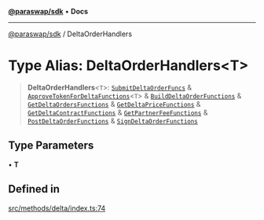 [**@paraswap/sdk**](../README.md) • **Docs**

***

[@paraswap/sdk](../globals.md) / DeltaOrderHandlers

# Type Alias: DeltaOrderHandlers\<T\>

> **DeltaOrderHandlers**\<`T`\>: [`SubmitDeltaOrderFuncs`](../-internal-/type-aliases/SubmitDeltaOrderFuncs.md) & [`ApproveTokenForDeltaFunctions`](ApproveTokenForDeltaFunctions.md)\<`T`\> & [`BuildDeltaOrderFunctions`](BuildDeltaOrderFunctions.md) & [`GetDeltaOrdersFunctions`](GetDeltaOrdersFunctions.md) & [`GetDeltaPriceFunctions`](GetDeltaPriceFunctions.md) & [`GetDeltaContractFunctions`](GetDeltaContractFunctions.md) & [`GetPartnerFeeFunctions`](GetPartnerFeeFunctions.md) & [`PostDeltaOrderFunctions`](PostDeltaOrderFunctions.md) & [`SignDeltaOrderFunctions`](SignDeltaOrderFunctions.md)

## Type Parameters

• **T**

## Defined in

[src/methods/delta/index.ts:74](https://github.com/paraswap/paraswap-sdk/blob/master/src/methods/delta/index.ts#L74)
